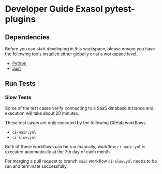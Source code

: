 # Developer Guide Exasol pytest-plugins

## Dependencies

Before you can start developing in this workspace, please ensure you have the following tools installed either globally or at a workspace level.

* [Python](https://www.python.org)
* [Just](https://github.com/casey/just)

## Run Tests

### Slow Tests

Some of the test cases verify connecting to a SaaS database instance and
execution will take about 20 minutes.

These test cases are only executed by the following GitHub workflows
* `ci-main.yml`
* `ci-slow.yml`

Both of these workflows can be run manually, workflow `ci-main.yml` is executed automatically at the 7th day of each month.

For merging a pull request to branch `main` workflow `ci-slow.yml` needs to be run and terminate successfully.
